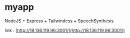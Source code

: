 # myapp
 NodeJS + Express + Tailwindcss + SpeechSynthesis

link : [http://18.136.119.96:3001/](http://18.136.119.96:3001/)
